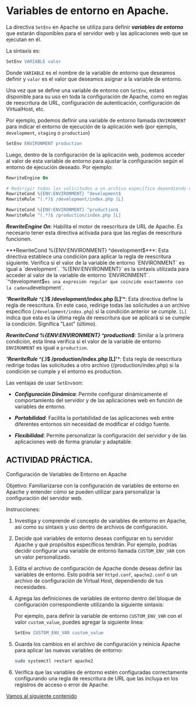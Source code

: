 # Variables de entorno en Apache.


La directiva `SetEnv` en Apache se utiliza para definir ***variables de entorno*** que estarán disponibles para el servidor web y las aplicaciones web que se ejecutan en él. 

La sintaxis es: 
```apache
SetEnv VARIABLE valor
```

Donde `VARIABLE` es el nombre de la variable de entorno que deseamos definir y `valor` es el valor que deseamos asignar a la variable de entorno.

Una vez que se define una variable de entorno con `SetEnv`, estará disponible para su uso en toda la configuración de Apache, como en reglas de reescritura de URL, configuración de autenticación, configuración de VirtualHost, etc.

Por ejemplo, podemos definir una variable de entorno llamada `ENVIRONMENT` para indicar el entorno de ejecución de la aplicación web (por ejemplo, `development`, `staging` o `production`)

```apache
SetEnv ENVIRONMENT production
```

Luego, dentro de la configuración de la aplicación web, podemos acceder al valor de esta variable de entorno para ajustar la configuración según el entorno de ejecución deseado. Por ejemplo:

```apache
RewriteEngine On

# Redirigir todas las solicitudes a un archivo específico dependiendo del entorno
RewriteCond %{ENV:ENVIRONMENT} ^development$
RewriteRule ^(.*)$ /development/index.php [L]

RewriteCond %{ENV:ENVIRONMENT} ^production$
RewriteRule ^(.*)$ /production/index.php [L]
```

***RewriteEngine On***: Habilita el motor de reescritura de URL de Apache. Es necesario tener esta directiva activada para que las reglas de reescritura funcionen.

***RewriteCond %{ENV:ENVIRONMENT} ^development$***: Esta directiva establece una condición para aplicar la regla de reescritura siguiente. Verifica si el valor de la variable de entorno `ENVIRONMENT` es igual a `development`. `%{ENV:ENVIRONMENT}` es la sintaxis utilizada para acceder al valor de la variable de entorno `ENVIRONMENT`.
`^development$` es una expresión regular que coincide exactamente con la cadena `development`. 

***'RewriteRule ^(.*)$ /development/index.php [L]'***: Esta directiva define la regla de reescritura. En este caso, redirige todas las solicitudes a un archivo específico (`/development/index.php`) si la condición anterior se cumple.
`[L]` indica que esta es la última regla de reescritura que se aplicará si se cumple la condición. Significa "Last" (último).

***RewriteCond %{ENV:ENVIRONMENT} ^production$***: Similar a la primera condición, esta línea verifica si el valor de la variable de entorno `ENVIRONMENT` es igual a `production`.

***'RewriteRule ^(.*)$ /production/index.php [L]'***: Esta regla de reescritura redirige todas las solicitudes a otro archivo (/production/index.php) si la condición se cumple y el entorno es production.


Las ventajas de usar `SetEnv`son:
   
- ***Configuración Dinámica***: Permite configurar dinámicamente el comportamiento del servidor y de las aplicaciones web en función de variables de entorno.

- ***Portabilidad***: Facilita la portabilidad de las aplicaciones web entre diferentes entornos sin necesidad de modificar el código fuente.

- ***Flexibilidad***: Permite personalizar la configuración del servidor y de las aplicaciones web de forma granular y adaptable.

## ACTIVIDAD PRÁCTICA.

Configuración de Variables de Entorno en Apache

Objetivo: Familiarizarse con la configuración de variables de entorno en Apache y entender cómo se pueden utilizar para personalizar la configuración del servidor web.

Instrucciones:

1. Investiga y comprende el concepto de variables de entorno en Apache, así como su sintaxis y uso dentro de archivos de configuración.

2. Decide qué variables de entorno deseas configurar en tu servidor Apache y qué propósitos específicos tendrán. Por ejemplo, podrías decidir configurar una variable de entorno llamada `CUSTOM_ENV_VAR` con un valor personalizado.

3. Edita el archivo de configuración de Apache donde deseas definir las variables de entorno. Esto podría ser `httpd.conf`, `apache2.conf` o un archivo de configuración de Virtual Host, dependiendo de tus necesidades.

4. Agrega las definiciones de variables de entorno dentro del bloque de configuración correspondiente utilizando la siguiente sintaxis:

   Por ejemplo, para definir la variable de entorno `CUSTOM_ENV_VAR` con el valor `custom_value`, puedes agregar la siguiente línea:

   ```apache
   SetEnv CUSTOM_ENV_VAR custom_value
   ```

5. Guarda los cambios en el archivo de configuración y reinicia Apache para aplicar las nuevas variables de entorno:

   ```bash
   sudo systemctl restart apache2
   ```

6. Verifica que las variables de entorno estén configuradas correctamente configurando una regla de reescritura de URL que las incluya en los registros de acceso o error de Apache.

[Vamos al siguiente contenido](./20-G.md)